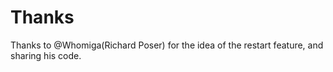 # Thanks

Thanks to @Whomiga(Richard Poser) for the idea of the restart feature, and sharing his code.
